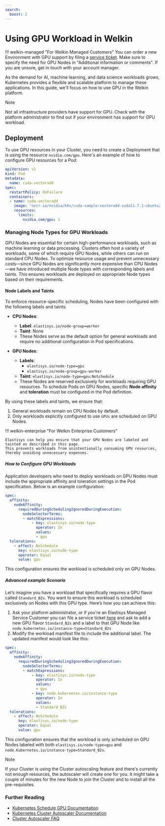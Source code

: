 ```yaml
---
search:
  boost: 2
---
```


# Using GPU Workload in Welkin

!!! welkin-managed "For Welkin Managed Customers"
    You can order a new Environment with GPU support by filing a [service ticket](https://elastisys.atlassian.net/servicedesk/).
    Make sure to specify the need for GPU Nodes in "Additional information or comments".
    If you are unsure, get in touch with your account manager.

As the demand for AI, machine learning, and data science workloads grows, Kubernetes provides a flexible and scalable platform to manage these applications.
In this guide, we'll focus on how to use GPU in the Welkin platform.

> [!NOTE]
> Not all infrastructure providers have support for GPU.
> Check with the platform administrator to find out if your environment has support for GPU workload.

## Deployment

To use GPU resources in your Cluster, you need to create a Deployment that is using the resource `nvidia.com/gpu`.
Here's an example of how to configure GPU resources for a Pod:

```yaml
apiVersion: v1
kind: Pod
metadata:
  name: cuda-vectoradd
spec:
  restartPolicy: OnFailure
  containers:
  - name: cuda-vectoradd
    image: "nvcr.io/nvidia/k8s/cuda-sample:vectoradd-cuda11.7.1-ubuntu20.04"
    resources:
      limits:
        nvidia.com/gpu: 1
```

### Managing Node Types for GPU Workloads

GPU Nodes are essential for certain high-performance workloads, such as machine learning or data processing.
Clusters often host a variety of workloads, some of which require GPU Nodes, while others can run on standard CPU Nodes.
To optimize resource usage and prevent unnecessary costs—since GPU Nodes are significantly more expensive than CPU Nodes—we have introduced multiple Node types with corresponding labels and taints.
This ensures workloads are deployed on appropriate Node types based on their requirements.

#### Node Labels and Taints

To enforce resource-specific scheduling, Nodes have been configured with the following labels and taints:

- **CPU Nodes**:
    - **Label**: `elastisys.io/node-group=worker`
    - **Taint**: None
    - These Nodes serve as the default option for general workloads and require no additional configuration in Pod specifications.

- **GPU Nodes**:
    - **Labels**:
        - `elastisys.io/node-type=gpu`
        - `elastisys.io/node-group=gpu-worker`
    - **Taint**: `elastisys.io/node-type=gpu:NoSchedule`
    - These Nodes are reserved exclusively for workloads requiring GPU resources. To schedule Pods on GPU Nodes, specific **Node affinity** and **toleration** must be configured in the Pod definition.

By using these labels and taints, we ensure that:

1. General workloads remain on CPU Nodes by default.
1. Only workloads explicitly configured to use `GPUs` are scheduled on GPU Nodes.

!!! welkin-enterprise "For Welkin Enterprise Customers"

    Elastisys can help you ensure that your GPU Nodes are labeled and tainted as described in this page.
    This prevents workloads from unintentionally consuming GPU resources, thereby avoiding unnecessary expenses.

##### How to Configure GPU Workloads

Application developers who need to deploy workloads on GPU Nodes must include the appropriate affinity and toleration settings in the Pod specification. Below is an example configuration:

```yaml
spec:
  affinity:
    nodeAffinity:
      requiredDuringSchedulingIgnoredDuringExecution:
        nodeSelectorTerms:
        - matchExpressions:
            - key: elastisys.io/node-type
              operator: In
              values:
              - gpu
  tolerations:
    - effect: NoSchedule
      key: elastisys.io/node-type
      operator: Equal
      value: gpu
```

This configuration ensures the workload is scheduled only on GPU Nodes.

##### Advanced example Scenario

Let’s imagine you have a workload that specifically requires a GPU flavor called `Standard_B2s`.
You want to ensure this workload is scheduled exclusively on Nodes with this GPU type. Here’s how you can achieve this:

1. Ask your platform administrator, or if you're an Elastisys Managed Service Customer you can file a service ticket [here](https://elastisys.atlassian.net/servicedesk/) and ask to add a new GPU flavor `Standard_B2s` and a label to that GPU Node like `node.kubernetes.io/instance-type=Standard_B2s`
1. Modify the workload manifest file to include the additional label. The updated manifest would look like this:

  ```yaml
  spec:
    affinity:
      nodeAffinity:
        requiredDuringSchedulingIgnoredDuringExecution:
          nodeSelectorTerms:
          - matchExpressions:
              - key: elastisys.io/node-type
                operator: In
                values:
                - gpu
              - key: node.kubernetes.io/instance-type
                operator: In
                values:
                - Standard_B2s
    tolerations:
      - effect: NoSchedule
        key: elastisys.io/node-type
        operator: Equal
        value: gpu
  ```

This configuration ensures that the workload is only scheduled on GPU Nodes labeled with both `elastisys.io/node-type=gpu` and `node.Kubernetes.io/instance-type=Standard_B2s`.

> [!NOTE]
> If your Cluster is using the Cluster autoscaling feature and there's currently not enough resources, the autoscaler will create one for you.
> It might take a couple of minutes for the new Node to join the Cluster and to install all the pre-requisites.

### Further Reading

- [Kubernetes Schedule GPU Documentation](https://kubernetes.io/docs/tasks/manage-gpus/scheduling-gpus/)
- [Kubernetes Cluster Autoscaler Documentation](https://kubernetes.io/docs/concepts/cluster-administration/cluster-autoscaling/)
- [Cluster Autoscaler FAQ](https://github.com/kubernetes/autoscaler/blob/master/cluster-autoscaler/FAQ.md)
